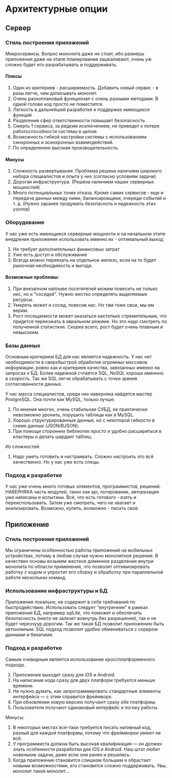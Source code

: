# Архитектурные опции
## Сервер
### Стиль построения приложений
Микросервисы.
Вопрос монолита даже не стоит, ибо размеры приложения даже на этапе планирования зашкаливают, очень уж сложно будет его разрабатывать и поддерживать. 
#### Плюсы
1. Один из критериев - расширяемость. Добавить новый сервис - в разы легче, чем дописывать монолит.
2. Очень разноплановый функционал с очень разными методами. В одной голове код просто не поместится. 
3. Легкость в дальнейшей разработке и поддержке имеющихся функций
4. Разделения сфер ответственности повышает безопасность
5. Смерть 1 сервиса, за редким исключением, не приведет к потере работоспособности системы в целом.
6. Возможность гибкой настройки системы с использованием синхронных и асинхронных взаимодействий.
7. По определению высокая производительность.

#### Минусы
1. Сложность развертывания. Проблема решена наличием широкого набора специалистов и опыта у них (согласно условиям задачи)
2. Дорогая инфраструктура. (Решена наличием наших серверных мощностей)
3. Много потенциальных точек отказа. Кроме самих сервисов - еще и передача данных между ними, балансировщики, очереди событий и т. д. (Нужно заранее продумать безопасноть и надежность этих узолов)

### Оборудование
У нас уже есть имеющиеся серверные мощности и на начальном этапе внедрения приложения использовать именно их - оптимальный выход:
1. Не требует дополнительных финансовых затрат
2. Уже есть доступ и обслуживание
3. Всегда можно переехать на отдельное железо, если на то будет рыночная необходимость и выгода.

#### Возможные проблемы:
1. При внезапном наплыве посетителей можем повесить не только нес, но и "соседей". Нужно жестко определять выделяемые ресурсы.
2. Умереть может и сосед, повесив нас. Но там тоже свои, мы им верим.
3. Рост посещаемости может оказаться настолько стремительным, что придется переезжать в авральном режиме. Но это надо смотреть по полученной статисткие. Скорее всего, рост будет очень плавным и невысоким. 

### Базы данных
Основным критерием БД для нас является надежность. У нас нет необходимости в сверхбыстрой обработке огромных массивов информации, ровно как и критериев качества, завязанных именно на запросах к БД. 
Более надежной счтается SQL, NoSQL хороши именнно в скорость. Так же SQL легче обрабатывать с точки зрения согласованности данных.

У нас масса специалистов, среди них наверняка найдется мастер PostgreSQL. Она почти как MySQL, только лучше.
1. По мнение многих, очень стабильная СУБД, ее практически невозможно уронить, порушить таблицы как в MySQL.
2. Хорошо структурированные данные, но с некоторой гибкости в схеме данных (JSON/BJSON);
3. При помощи сторонних библиотек просто и удобно расширяться в кластеры и делать шардинг таблиц.

Из сложностей:
1. Надо уметь готовить и настраивать. Сложно настроить это всё качественно. Но у нас уже есть спецы.

### Подход к разработке
У нас уже очень много готовых элементов, программистов, решений. НАВЕРНЯКА часть модулей, таких как api, логирование, авторизация уже написаны и испытаны. 
Всё, что есть готового - взять и переиспользовать. Затем уже смотреть, чего не хватает и анализировать. Возможно, купить, возможно - писать своё.

## Приложение
### Стиль построения приложений
Мы ограничены особенностью работы приложений на мобильных устройствах, потому в любом случае нужно монолитное решение.
В качествен основы возьмем жесткое доменное разделение внутри монолита по области применения, что позволит оптимизировать работку с кодом и упростит его сборку и обработку при параллельной работе нескольких команд.

### Использование инфраструктуры и БД
Приложение локально, не содержит в себе требований по быстродействию.
Использовать следует "внутренние" в рамках приложения БД, например sqlLite, что поможет и обеспечить безопасность (никто не залезет вовнутрь без разрешения), так и не будет черезчуур дорогим. 
Так же такая БД позволит приложению быть автономным. 
SQL подход позволит удобно обмениваться с сервром данными и бекапами.

### Подход к разработке
Самым очевидным является использование кроссплатформенного подхода. 
1. Приложение выходит сразу для iOS и Android.
2. На написание кода сразу для двух платформ требуется меньше времени.
3. Не нужно думать, как запрограммировать стандартные элементы интерфейса — с этим справится фреймворк.
4. При обновлении новую версию получают сразу обе платформы.
5. Пользователи получают одинаковый интерфейс и логику работы.

Минусы:
1. В некоторых местах всё-таки требуется писать нативный код, разный для каждой платформы, потому что фреймворки умеют не всё.
2. У программиста должна быть высокая квалификация — он должен знать особенности разработки для iOS и Android. Наш штат любит новенькие задачи, даже если они ранее и решались.
3. Когда приложение становится слишком большим и обрастает новыми возможностями, его становится сложно поддерживать. Увы, монолит такой монолит...